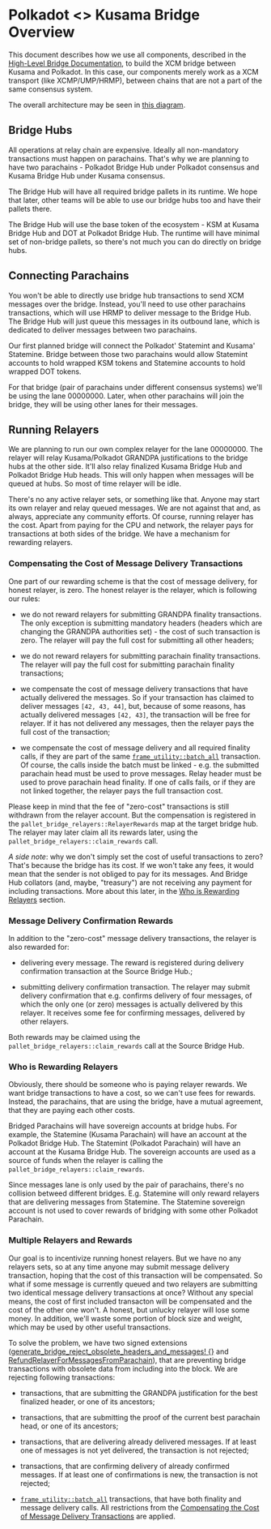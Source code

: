 # Polkadot <> Kusama Bridge Overview

This document describes how we use all components, described in the [High-Level Bridge Documentation](./high-level-overview.md),
to build the XCM bridge between Kusama and Polkadot. In this case, our components merely work as a XCM transport
(like XCMP/UMP/HRMP), between chains that are not a part of the same consensus system.

The overall architecture may be seen in [this diagram](./polkadot-kusama-bridge.html).

## Bridge Hubs

All operations at relay chain are expensive. Ideally all non-mandatory transactions must happen on parachains.
That's why we are planning to have two parachains - Polkadot Bridge Hub under Polkadot consensus and Kusama
Bridge Hub under Kusama consensus.

The Bridge Hub will have all required bridge pallets in its runtime. We hope that later, other teams will be able to
use our bridge hubs too and have their pallets there.

The Bridge Hub will use the base token of the ecosystem - KSM at Kusama Bridge Hub and DOT at Polkadot Bridge Hub.
The runtime will have minimal set of non-bridge pallets, so there's not much you can do directly on bridge hubs.

## Connecting Parachains

You won't be able to directly use bridge hub transactions to send XCM messages over the bridge. Instead, you'll need
to use other parachains transactions, which will use HRMP to deliver message to the Bridge Hub. The Bridge Hub will
just queue this messages in its outbound lane, which is dedicated to deliver messages between two parachains.

Our first planned bridge will connect the Polkadot' Statemint and Kusama' Statemine. Bridge between those two
parachains would allow Statemint accounts to hold wrapped KSM tokens and Statemine accounts to hold wrapped DOT
tokens.

For that bridge (pair of parachains under different consensus systems) we'll be using the lane 00000000. Later,
when other parachains will join the bridge, they will be using other lanes for their messages.

## Running Relayers

We are planning to run our own complex relayer for the lane 00000000. The relayer will relay Kusama/Polkadot GRANDPA
justifications to the bridge hubs at the other side. It'll also relay finalized Kusama Bridge Hub and Polkadot Bridge
Hub heads. This will only happen when messages will be queued at hubs. So most of time relayer will be idle.

There's no any active relayer sets, or something like that. Anyone may start its own relayer and relay queued messages.
We are not against that and, as always, appreciate any community efforts. Of course, running relayer has the cost.
Apart from paying for the CPU and network, the relayer pays for transactions at both sides of the bridge. We have
a mechanism for rewarding relayers.

### Compensating the Cost of Message Delivery Transactions

One part of our rewarding scheme is that the cost of message delivery, for honest relayer, is zero. The honest relayer
is the relayer, which is following our rules:

- we do not reward relayers for submitting GRANDPA finality transactions. The only exception is submitting mandatory
  headers (headers which are changing the GRANDPA authorities set) - the cost of such transaction is zero. The relayer
  will pay the full cost for submitting all other headers;

- we do not reward relayers for submitting parachain finality transactions. The relayer will pay the full cost for
  submitting parachain finality transactions;

- we compensate the cost of message delivery transactions that have actually delivered the messages. So if your
  transaction has claimed to deliver messages `[42, 43, 44]`, but, because of some reasons, has actually delivered
  messages `[42, 43]`, the transaction will be free for relayer. If it has not delivered any messages, then
  the relayer pays the full cost of the transaction;

- we compensate the cost of message delivery and all required finality calls, if they are part of the same
  [`frame_utility::batch_all`](https://github.com/paritytech/substrate/blob/891d6a5c870ab88521183facafc811a203bb6541/frame/utility/src/lib.rs#L326)
  transaction. Of course, the calls inside the batch must be linked - e.g. the submitted parachain head must be used
  to prove messages. Relay header must be used to prove parachain head finality. If one of calls fails, or if they
  are not linked together, the relayer pays the full transaction cost.

Please keep in mind that the fee of "zero-cost" transactions is still withdrawn from the relayer account. But the
compensation is registered in the `pallet_bridge_relayers::RelayerRewards` map at the target bridge hub. The relayer
may later claim all its rewards later, using the `pallet_bridge_relayers::claim_rewards` call.

*A side note*: why we don't simply set the cost of useful transactions to zero? That's because the bridge has its cost.
If we won't take any fees, it would mean that the sender is not obliged to pay for its messages. And Bridge Hub
collators (and, maybe, "treasury") are not receiving any payment for including transactions. More about this later,
in the [Who is Rewarding Relayers](#who-is-rewarding-relayers) section.

### Message Delivery Confirmation Rewards

In addition to the "zero-cost" message delivery transactions, the relayer is also rewarded for:

- delivering every message. The reward is registered during delivery confirmation transaction at the Source Bridge
  Hub.;

- submitting delivery confirmation transaction. The relayer may submit delivery confirmation that e.g. confirms
  delivery of four messages, of which the only one (or zero) messages is actually delivered by this relayer. It
  receives some fee for confirming messages, delivered by other relayers.

Both rewards may be claimed using the `pallet_bridge_relayers::claim_rewards` call at the Source Bridge Hub.

### Who is Rewarding Relayers

Obviously, there should be someone who is paying relayer rewards. We want bridge transactions to have a cost, so we
can't use fees for rewards. Instead, the parachains, that are using the bridge, have a mutual agreement, that they
are paying each other costs.

Bridged Parachains will have sovereign accounts at bridge hubs. For example, the Statemine (Kusama Parachain) will
have an account at the Polkadot Bridge Hub. The Statemint (Polkadot Parachain) will have an account at the Kusama
Bridge Hub. The sovereign accounts are used as a source of funds when the relayer is calling the
`pallet_bridge_relayers::claim_rewards`.

Since messages lane is only used by the pair of parachains, there's no collision betweed different bridges. E.g.
Statemine will only reward relayers that are delivering messages from Statemine. The Statemine sovereign account
is not used to cover rewards of bridging with some other Polkadot Parachain.

### Multiple Relayers and Rewards

Our goal is to incentivize running honest relayers. But we have no any relayers sets, so at any time anyone may submit
message delivery transaction, hoping that the cost of this transaction will be compensated. So what if some message is
currently queued and two relayers are submitting two identical message delivery transactions at once? Without any
special means, the cost of first included transacton will be compensated and the cost of the other one won't. A honest,
but unlucky relayer will lose some money. In addition, we'll waste some portion of block size and weight, which
may be used by other useful transactions.

To solve the problem, we have two signed extensions ([generate_bridge_reject_obsolete_headers_and_messages! {}](../bin/runtime-common/src/lib.rs)
and [RefundRelayerForMessagesFromParachain](../bin/runtime-common/src/refund_relayer_extension.rs)), that are
preventing bridge transactions with obsolete data from including into the block. We are rejecting following
transactions:

- transactions, that are submitting the GRANDPA justification for the best finalized header, or one of its ancestors;

- transactions, that are submitting the proof of the current best parachain head, or one of its ancestors;

- transactions, that are delivering already delivered messages. If at least one of messages is not yet delivered,
  the transaction is not rejected;

- transactions, that are confirming delivery of already confirmed messages. If at least one of confirmations is new,
  the transaction is not rejected;

- [`frame_utility::batch_all`](https://github.com/paritytech/substrate/blob/891d6a5c870ab88521183facafc811a203bb6541/frame/utility/src/lib.rs#L326)
  transactions, that have both finality and message delivery calls. All restrictions from the
  [Compensating the Cost of Message Delivery Transactions](#compensating-the-cost-of-message-delivery-transactions)
  are applied.
